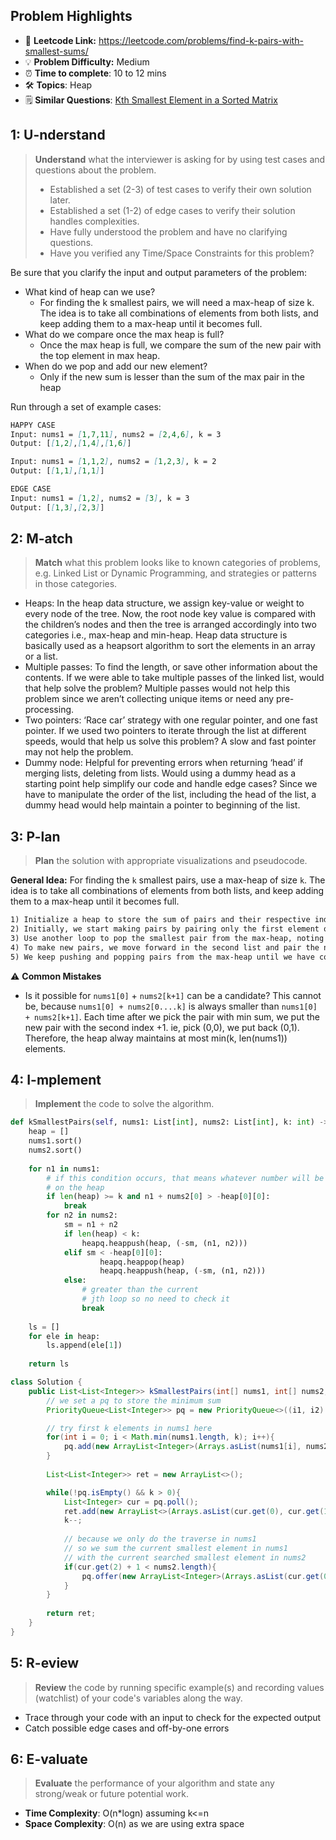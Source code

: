 ## Problem Highlights

* 🔗 **Leetcode Link:** <https://leetcode.com/problems/find-k-pairs-with-smallest-sums/>
* 💡 **Problem Difficulty:** Medium
* ⏰ **Time to complete**: 10 to 12 mins
* 🛠️ **Topics**: Heap
* 🗒️ **Similar Questions**: [Kth Smallest Element in a Sorted Matrix](https://leetcode.com/problems/kth-smallest-element-in-a-sorted-matrix/)
    
## 1: U-nderstand
 
> **Understand** what the interviewer is asking for by using test cases and questions about the problem.
> 
> - Established a set (2-3) of test cases to verify their own solution later.
> - Established a set (1-2) of edge cases to verify their solution handles complexities.
> - Have fully understood the problem and have no clarifying questions.
> - Have you verified any Time/Space Constraints for this problem?

Be sure that you clarify the input and output parameters of the problem:

- What kind of heap can we use?
  - For finding the k smallest pairs, we will need a max-heap of size k. The idea is to take all combinations of elements from both lists, and keep adding them to a max-heap until it becomes full.
- What do we compare once the max heap is full?
  - Once the max heap is full, we compare the sum of the new pair with the top element in max heap.
- When do we pop and add our new element?
  - Only if the new sum is lesser than the sum of the max pair in the heap

Run through a set of example cases:

```markdown
HAPPY CASE
Input: nums1 = [1,7,11], nums2 = [2,4,6], k = 3
Output: [[1,2],[1,4],[1,6]]

Input: nums1 = [1,1,2], nums2 = [1,2,3], k = 2
Output: [[1,1],[1,1]]

EDGE CASE
Input: nums1 = [1,2], nums2 = [3], k = 3
Output: [[1,3],[2,3]]
```   
    
## 2: M-atch

> **Match** what this problem looks like to known categories of problems, e.g. Linked List or Dynamic Programming, and strategies or patterns in those categories.

- Heaps: In the heap data structure, we assign key-value or weight to every node of the tree. Now, the root node key value is compared with the children’s nodes and then the tree is arranged accordingly into two categories i.e., max-heap and min-heap. Heap data structure is basically used as a heapsort algorithm to sort the elements in an array or a list. 
- Multiple passes: To find the length, or save other information about the contents. If we were able to take multiple passes of the linked list, would that help solve the problem? Multiple passes would not help this problem since we aren’t collecting unique items or need any pre-processing.
- Two pointers: ‘Race car’ strategy with one regular pointer, and one fast pointer. If we used two pointers to iterate through the list at different speeds, would that help us solve this problem?
A slow and fast pointer may not help the problem.
- Dummy node: Helpful for preventing errors when returning ‘head’ if merging lists, deleting from lists. Would using a dummy head as a starting point help simplify our code and handle edge cases? Since we have to manipulate the order of the list, including the head of the list, a dummy head would help maintain a pointer to beginning of the list.

## 3: P-lan

> **Plan** the solution with appropriate visualizations and pseudocode.

**General Idea:** For finding the `k` smallest pairs, use a max-heap of size `k`. The idea is to take all combinations of elements from both lists, and keep adding them to a max-heap until it becomes full.

```markdown
1) Initialize a heap to store the sum of pairs and their respective indexes.
2) Initially, we start making pairs by pairing only the first element of the second list with each element of the first list. We push the pairs onto a max-heap, sorted by the sum of each pair.
3) Use another loop to pop the smallest pair from the max-heap, noting the sum of the pair and the list indexes of each element, and add the pair to a result list.
4) To make new pairs, we move forward in the second list and pair the next element in it with each element of the first list, pushing each pair on the max-heap.
5) We keep pushing and popping pairs from the max-heap until we have collected the required k smallest pairs in the result list.
```

⚠️ **Common Mistakes**

*  Is it possible for `nums1[0]` + `nums2[k+1]` can be a candidate? This cannot be, because `nums1[0] + nums2[0....k]` is always smaller than `nums1[0] + nums2[k+1]`. Each time after we pick the pair with min sum, we put the new pair with the second index +1. ie, pick (0,0), we put back (0,1). Therefore, the heap alway maintains at most min(k, len(nums1)) elements.

## 4: I-mplement

> **Implement** the code to solve the algorithm.

```python
def kSmallestPairs(self, nums1: List[int], nums2: List[int], k: int) -> List[List[int]]:
    heap = []
    nums1.sort()
    nums2.sort()
    
    for n1 in nums1:
        # if this condition occurs, that means whatever number will be larger than any element
        # on the heap
        if len(heap) >= k and n1 + nums2[0] > -heap[0][0]:
            break
        for n2 in nums2:
            sm = n1 + n2
            if len(heap) < k:
                heapq.heappush(heap, (-sm, (n1, n2)))
            elif sm < -heap[0][0]:
                    heapq.heappop(heap)
                    heapq.heappush(heap, (-sm, (n1, n2)))
            else:
                # greater than the current
                # jth loop so no need to check it
                break
    
    ls = []
    for ele in heap:
        ls.append(ele[1])
        
    return ls      
```
```java
class Solution {
    public List<List<Integer>> kSmallestPairs(int[] nums1, int[] nums2, int k) {
        // we set a pq to store the minimum sum
        PriorityQueue<List<Integer>> pq = new PriorityQueue<>((i1, i2) -> ((i1.get(0) + i1.get(1)) - (i2.get(0) + i2.get(1))));

        // try first k elements in nums1 here
        for(int i = 0; i < Math.min(nums1.length, k); i++){
            pq.add(new ArrayList<Integer>(Arrays.asList(nums1[i], nums2[0], 0)));
        }
        
        List<List<Integer>> ret = new ArrayList<>();

        while(!pq.isEmpty() && k > 0){
            List<Integer> cur = pq.poll();
            ret.add(new ArrayList<>(Arrays.asList(cur.get(0), cur.get(1))));
            k--;
            
            // because we only do the traverse in nums1
            // so we sum the current smallest element in nums1
            // with the current searched smallest element in nums2
            if(cur.get(2) + 1 < nums2.length){
                pq.offer(new ArrayList<Integer>(Arrays.asList(cur.get(0), nums2[cur.get(2) + 1], cur.get(2) + 1)));
            }
        }
        
        return ret;
    }
}   
```
    
## 5: R-eview

> **Review** the code by running specific example(s) and recording values (watchlist) of your code's variables along the way.

- Trace through your code with an input to check for the expected output
- Catch possible edge cases and off-by-one errors

## 6: E-valuate

> **Evaluate** the performance of your algorithm and state any strong/weak or future potential work.
    
* **Time Complexity**: O(n*logn) assuming k<=n
* **Space Complexity**: O(n) as we are using extra space
